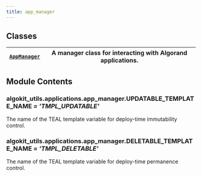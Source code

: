 ```yaml
---
title: app_manager
---
```

## Classes

| [`AppManager`](/reference/algokit-utils-py/api/applications/app_manager/appmanager/#algokit_utils.applications.app_manager.AppManager)   | A manager class for interacting with Algorand applications.   |
|-----------------------------------------------------------------------------------|---------------------------------------------------------------|

## Module Contents

### algokit_utils.applications.app_manager.UPDATABLE_TEMPLATE_NAME *= 'TMPL_UPDATABLE'*

The name of the TEAL template variable for deploy-time immutability control.

### algokit_utils.applications.app_manager.DELETABLE_TEMPLATE_NAME *= 'TMPL_DELETABLE'*

The name of the TEAL template variable for deploy-time permanence control.